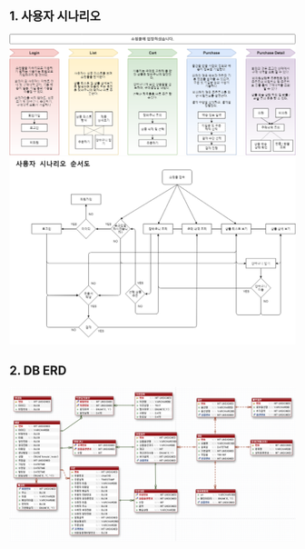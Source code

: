 ## 1. 사용자 시나리오
![user_scenario_submit](user_scenario_submit.png)
![사용자시나리오순서도_제출](사용자시나리오순서도_제출.png)

## 2. DB ERD
![쇼핑몰ERD](./ShoppingMallERD.png)
